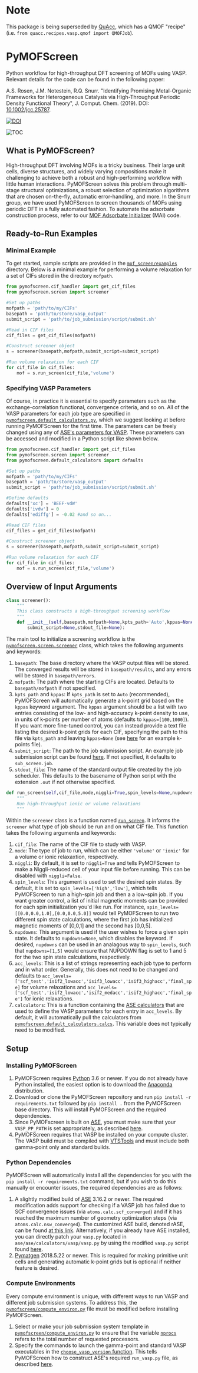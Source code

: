 # Note
This package is being superseded by [QuAcc](https://github.com/arosen93/quacc), which has a QMOF "recipe" (i.e. `from quacc.recipes.vasp.qmof import QMOFJob`).

# PyMOFScreen
Python workflow for high-throughput DFT screening of MOFs using VASP. Relevant details for the code can be found in the following paper:

A.S. Rosen, J.M. Notestein, R.Q. Snurr. "Identifying Promising Metal-Organic Frameworks for Heterogeneous Catalysis via High-Throughput Periodic Density Functional Theory", J. Comput. Chem. (2019). DOI: [10.1002/jcc.25787](https://onlinelibrary.wiley.com/doi/10.1002/jcc.25787).

[![DOI](https://zenodo.org/badge/113722940.svg)](https://zenodo.org/badge/latestdoi/113722940)

![TOC](toc.png)

## What is PyMOFScreen?

High-throughput DFT involving MOFs is a tricky business. Their large unit cells, diverse structures, and widely varying compositions make it challenging to achieve both a robust and high-performing workflow with little human interactions. PyMOFScreen solves this problem through multi-stage structural optimizations, a robust selection of optimization algorithms that are chosen on-the-fly, automatic error-handling, and more. In the Snurr group, we have used PyMOFScreen to screen thousands of MOFs using periodic DFT in a fully automated fashion. To automate the adsorbate construction process, refer to our [MOF Adsorbate Initializer](https://mai.readthedocs.io/en/latest/) (MAI) code.

## Ready-to-Run Examples

### Minimal Example
To get started, sample scripts are provided in the [`mof_screen/examples`](https://github.com/arosen93/mof_screen/tree/master/examples) directory. Below is a minimal example for performing a volume relaxation for a set of CIFs stored in the directory `mofpath`.

```python
from pymofscreen.cif_handler import get_cif_files
from pymofscreen.screen import screener

#Set up paths
mofpath = 'path/to/my/CIFs'
basepath = 'path/to/store/vasp_output'
submit_script = 'path/to/job_submission/script/submit.sh'

#Read in CIF files
cif_files = get_cif_files(mofpath)

#Construct screener object
s = screener(basepath,mofpath,submit_script=submit_script)

#Run volume relaxation for each CIF
for cif_file in cif_files:
	mof = s.run_screen(cif_file,'volume')
```

### Specifying VASP Parameters
Of course, in practice it is essential to specify parameters such as the exchange-correlation functional, convergence criteria, and so on. All of the VASP parameters for each job type are specified in [`pymofscreen.default_calculators.py`](https://github.com/arosen93/mof_screen/blob/master/pymofscreen/default_calculators.py), which we suggest looking at before running PyMOFScreen for the first time. The parameters can be freely changed using any of [ASE's parameters for VASP](https://wiki.fysik.dtu.dk/ase/ase/calculators/vasp.html). These parameters can be accessed and modified in a Python script like shown below.

```python
from pymofscreen.cif_handler import get_cif_files
from pymofscreen.screen import screener
from pymofscreen.default_calculators import defaults

#Set up paths
mofpath = 'path/to/my/CIFs'
basepath = 'path/to/store/vasp_output'
submit_script = 'path/to/job_submission/script/submit.sh'

#Define defaults
defaults['xc'] = 'BEEF-vdW'
defaults['ivdw'] = 0
defaults['ediffg'] = -0.02 #and so on...

#Read CIF files
cif_files = get_cif_files(mofpath)

#Construct screener object
s = screener(basepath,mofpath,submit_script=submit_script)

#Run volume relaxation for each CIF
for cif_file in cif_files:
	mof = s.run_screen(cif_file,'volume')
```

## Overview of Input Arguments

```python
class screener():
	"""
	This class constructs a high-throughput screening workflow
	"""
	def __init__(self,basepath,mofpath=None,kpts_path='Auto',kppas=None,
		submit_script=None,stdout_file=None):
```
The main tool to initialize a screening workflow is the [`pymofscreen.screen.screener`](https://github.com/arosen93/mof_screen/blob/master/pymofscreen/screen.py#L12) class, which takes the following arguments and keywords:
	
1. `basepath`: The base directory where the VASP output files will be stored. The converged results will be stored in `basepath/results`, and any errors will be stored in `basepath/errors`.
2. `mofpath`: The path where the starting CIFs are located. Defaults to `basepath/mofpath` if not specified.
3. `kpts_path` and `kppas`: If `kpts_path` is set to `Auto` (recommended), PyMOFScreen will automatically generate a k-point grid based on the `kppas` keyword argument. The `kppas` argument should be a list with two entries consisting of the low- and high-accuracy k-point density to use, in units of k-points per number of atoms (defaults to `kppas=[100,1000]`). If you want more fine-tuned control, you can instead provide a text file listing the desired k-point grids for each CIF, specifying the path to this file via `kpts_path` and leaving `kppas=None` (see [here](https://github.com/arosen93/mof_screen/blob/master/examples/example_kpts.txt) for an example k-points file).
4. `submit_script`: The path to the job submission script. An example job submission script can be found [here](https://github.com/arosen93/mof_screen/blob/master/examples/volume_relaxation/runner/sub_screen.job). If not specified, it defaults to `sub_screen.job`.
5. `stdout_file`: The name of the standard output file created by the job scheduler. This defaults to the basename of Python script with the extension `.out` if not otherwise specified.

```python
def run_screen(self,cif_file,mode,niggli=True,spin_levels=None,nupdowns=None,acc_levels=None,calculators=calcs):
	"""
	Run high-throughput ionic or volume relaxations
	"""
```
Within the `screener` class is a function named [`run_screen`](https://github.com/arosen93/mof_screen/blob/master/pymofscreen/screen.py#L58). It informs the `screener` what type of job should be run and on what CIF file. This function takes the following arguments and keywords:

1. `cif_file`: The name of the CIF file to study with VASP.
2. `mode`: The type of job to run, which can be either `'volume'` or `'ionic'` for a volume or ionic relaxaxtion, respectively.
3. `niggli`: By default, it is set to `niggli=True` and tells PyMOFScreen to make a Niggli-reduced cell of your input file before running. This can be disabled with `niggli=False`.
4. `spin_levels`: This argument is used to set the desired spin states. By default, it is set to `spin_levels=['high','low']`, which tells PyMOFScreen to run a high-spin job and then a a low-spin job. If you want greater control, a list of initial magnetic moments can be provided for each spin initialization you'd like run. For instance, `spin_levels=[[0.0,0.0,1.0],[0.0,0.0,5.0]]` would tell PyMOFScreen to run two different spin state calculations, where the first job has initialized magnetic moments of [0,0,1] and the second has [0,0,5].
5. `nupdowns`: This argument is used if the user wishes to force a given spin state. It defaults to `nupdowns=None`, which disables the keyword. If desired, `nupdowns` can be used in an analagous way to `spin_levels`, such that `nupdowns=[1,5]` would ensure that NUPDOWN flag is set to 1 and 5 for the two spin state calculations, respectively.
5. `acc_levels`: This is a list of strings representing each job type to perform and in what order. Generally, this does not need to be changed and defaults to `acc_levels=['scf_test','isif2_lowacc','isif3_lowacc','isif3_highacc','final_spe]` for volume relaxations and `acc_levels=['scf_test','isif2_lowacc','isif2_medacc','isif2_highacc','final_spe']` for ionic relaxations.
6. `calculators`: This is a function containing the [ASE calculators](https://wiki.fysik.dtu.dk/ase/ase/calculators/calculators.html) that are used to define the VASP parameters for each entry in `acc_levels`. By default, it will automatically pull the calculators from [`pymofscreen.default_calculators.calcs`](https://github.com/arosen93/mof_screen/blob/master/pymofscreen/default_calculators.py#L28). This variable does not typically need to be modified.

## Setup

### Installing PyMOFScreen

1. PyMOFScreen requires [Python](https://www.python.org/) 3.6 or newer. If you do not already have Python installed, the easiest option is to download the [Anaconda](https://www.anaconda.com/download/) distribution.
2. Download or clone the PyMOFScreen repository and run `pip install -r requirements.txt` followed by `pip install .` from the PyMOFScreen base directory. This will install PyMOFScreen and the required dependencies.
3. Since PyMOFscreen is built on [ASE](https://wiki.fysik.dtu.dk/ase/), you must make sure that your `VASP_PP_PATH` is set appropriately, as described [here](https://wiki.fysik.dtu.dk/ase/ase/calculators/vasp.html).
4. PyMOFScreen requires that VASP be installed on your compute cluster. The VASP build must be compiled with [VTSTools](http://theory.cm.utexas.edu/vtsttools/index.html) and must include both gamma-point only and standard builds.

### Python Dependencies

PyMOFScreen will automatically install all the dependencies for you with the `pip install -r requirements.txt` command, but if you wish to do this manually or encounter issues, the required dependencies are as follows:
1. A slightly modified build of [ASE](https://wiki.fysik.dtu.dk/ase/) 3.16.2 or newer. The required modification adds support for checking if a VASP job has failed due to SCF convergence issues (via `atoms.calc.scf_converged`) and if it has reached the maximum number of geometry optimization steps (via `atoms.calc.nsw_converged`). The customized ASE build, denoted rASE, can be found [at this link](https://github.com/arosen93/rASE). Alternatively, if you already have ASE installed, you can directly patch your `vasp.py` located in `ase/ase/calculators/vasp/vasp.py` by using the modified `vasp.py` script found [here](https://github.com/arosen93/rASE/blob/master/ase/calculators/vasp/vasp.py). 
2. [Pymatgen](http://pymatgen.org/) 2018.5.22 or newer. This is required for making primitive unit cells and generating automatic k-point grids but is optional if neither feature is desired.

### Compute Environments

Every compute environment is unique, with different ways to run VASP and different job submission systems. To address this, the [`pymofscreen/compute_environ.py`](https://github.com/arosen93/mof_screen/blob/master/pymofscreen/compute_environ.py) file must be modified before installing PyMOFScreen.
1. Select or make your job submission system template in [`pymofscreen/compute_environ.py`](https://github.com/arosen93/mof_screen/blob/master/pymofscreen/compute_environ.py) to ensure that the variable [`nprocs`](https://github.com/arosen93/mof_screen/blob/master/pymofscreen/compute_environ.py#L42) refers to the total number of requested processors.
2. Specify the commands to launch the gamma-point and standard VASP executables in the [`choose_vasp_version` function](https://github.com/arosen93/mof_screen/blob/master/pymofscreen/compute_environ.py#L44). This tells PyMOFScreen how to construct ASE's required `run_vasp.py` file, as described [here](https://wiki.fysik.dtu.dk/ase/ase/calculators/vasp.html).
